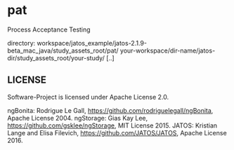 # pat
Process Acceptance Testing

directory: workspace/jatos_example/jatos-2.1.9-beta_mac_java/study_assets_root/pat/
           your-workspace/dir-name/jatos-dir/study_assets_root/your-study/ [..]

## LICENSE
Software-Project is licensed under Apache License 2.0.


ngBonita: Rodrigue Le Gall, https://github.com/rodriguelegall/ngBonita, Apache License 2004.
ngStorage: Gias Kay Lee, https://github.com/gsklee/ngStorage, MIT License 2015.
JATOS: Kristian Lange and Elisa Filevich, https://github.com/JATOS/JATOS, Apache License 2016.
